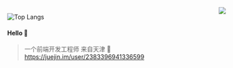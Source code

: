 <img align="right" src="https://github-readme-stats.vercel.app/api?username=xihaoshangdi&count_private=true&show_icons=true&icon_color=805AD5&text_color=718096&bg_color=ffffff&hide_title=true" />

![Top Langs](https://github-readme-stats.vercel.app/api/top-langs/?username=xihaoshangdi&layout=compact)
#### Hello 👏

> 一个前端开发工程师 
> 来自天津
🔗 https://juejin.im/user/2383396941336599
